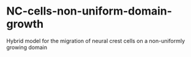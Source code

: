 # NC-cells-non-uniform-domain-growth
Hybrid model for the migration of neural crest cells on a non-uniformly growing domain
